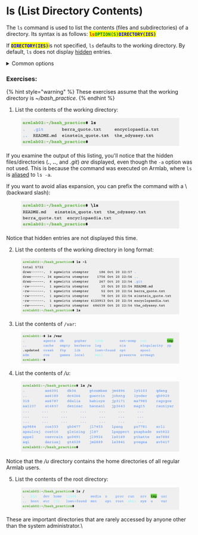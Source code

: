 # ls (List Directory Contents)

The `ls` command is used to list the contents (files and subdirectories) of a directory. Its syntax is as follows: <mark style="color:red;">**`ls`**</mark><mark style="color:green;">**`OPTION(S)`**</mark><mark style="color:blue;">**`DIRECTORY(IES)`**</mark>

If <mark style="color:blue;">**`DIRECTORY(IES)`**</mark>is not specified, `ls` defaults to the working directory. By default, `ls` does not display [hidden](../../linux/filesystem/notable-directories.md#hidden-files-directories) entries.&#x20;

<details>

<summary>Common options</summary>

* **`-a`**:  Include hidden entries in the listing.&#x20;
* **`-l`**: Display the long listing for each entry, in the following format: file type, permissions, number of hard links, owner, group, size, last modification date, and name. &#x20;

</details>

### Exercises:

{% hint style="warning" %}
These exercises assume that the working directory is _\~/bash\_practice_.
{% endhint %}

1. List the contents of the working directory:

<figure><img src="../../.gitbook/assets/Screenshot 2023-04-25 at 10.10.51 PM.png" alt=""><figcaption></figcaption></figure>

If you examine the output of this listing, you'll notice that the hidden files/directories (_**.**_, _**..**_, and _.git_) _are_ displayed, even though the `-a` option was not used. This is because the command was executed on Armlab, where `ls` is [aliased](../useful-command-line-features.md#aliases) to `ls -a`.

If you want to avoid alias expansion, you can prefix the command with a \ (backward slash):&#x20;

<figure><img src="../../.gitbook/assets/Screenshot 2023-04-25 at 10.50.55 PM.png" alt=""><figcaption></figcaption></figure>

Notice that hidden entries are not displayed this time.&#x20;

2. List the contents of the working directory in long format:

<figure><img src="../../.gitbook/assets/Screenshot 2023-04-25 at 10.11.18 PM.png" alt=""><figcaption></figcaption></figure>

3. List the contents of `/var`:

<figure><img src="../../.gitbook/assets/Screenshot 2023-04-25 at 10.11.29 PM.png" alt=""><figcaption></figcaption></figure>

4. List the contents of _/u_: &#x20;

<figure><img src="../../.gitbook/assets/Screenshot 2023-04-25 at 10.11.40 PM.png" alt=""><figcaption></figcaption></figure>

Notice that the _/u_ directory contains the home directories of all regular Armlab users.&#x20;

5. List the contents of the root directory: &#x20;

<figure><img src="../../.gitbook/assets/Screenshot 2023-04-25 at 10.11.54 PM.png" alt=""><figcaption></figcaption></figure>

These are important directories that are rarely accessed by anyone other than the system administrator.\
